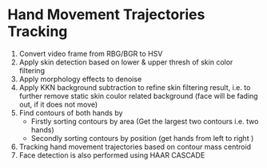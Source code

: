 # Hand Movement Trajectories Tracking
1. Convert video frame from RBG/BGR to HSV 
2. Apply skin detection based on lower & upper thresh of skin color filtering
3. Apply morphology effects to denoise
4. Apply KKN background subtraction to refine skin filtering result, i.e. to further remove static skin coulor related background (face will be fading out, if it does not move)
5. Find contours of both hands by
   - Firstly sorting contours by area  (Get the largest two contours i.e. two hands)
   - Secondly sorting contours by position (get hands from left to right )
6. Tracking hand movement trajectories based on contour mass centroid 
7. Face detection is also performed using HAAR CASCADE

